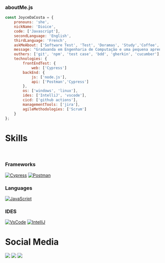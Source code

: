 ### aboutMe.js

```javascript
const JoyceDaCosta = {
    pronouns: 'she',
    nickName: 'Dioice',
    code: ['Javascript'],
    secondLanguage: 'English',
    thirdLanguage: 'French',
    askMeAbout: ['Software Test', 'Test', 'Doramas', 'Study','Coffee','Inatel'],
    message: "Graduanda em Engenharia de Computação e uma pequena aprendiz na área de Qualidade de Software como Quality Assurance Intern na 4intelligence."
    outhers: ['git', 'npm', 'test case', 'bdd', 'gherkin', 'cucumber'],
    technologies: {
        frontEndTest: {
            web: ['Cypress']
        backEnd: {
            js: ['node.js'],
            api: ['Postman','Cypress']
        },
        os: ['windows', 'linux'],
        ides: ['IntelliJ', 'vscode'],
        cicd: ['github actions'],
        managementTools: ['jira'],
        agileMethodologies: ['Scrum']
    }
};
```
  
# **Skills**
<br>

### Frameworks 
[![Cypress](https://img.shields.io/badge/Cypress-17202C?style=for-the-badge&logo=cypress&logoColor=white)]() [![Postman](https://img.shields.io/badge/Postman-FF6C37?style=for-the-badge&logo=Postman&logoColor=white)]()

### Languages 
[![JavaScript](https://img.shields.io/badge/JavaScript-323330?style=for-the-badge&logo=javascript&logoColor=F7DF1E)]() 

### IDES
[![VsCode](https://img.shields.io/badge/VSCode-0078D4?style=for-the-badge&logo=visual%20studio%20code&logoColor=white)]() 
[![IntelliJ](https://img.shields.io/badge/IntelliJ_IDEA-000000.svg?style=for-the-badge&logo=intellij-idea&logoColor=white)]() 

# **Social Media**
<div> 
  <a href="https://www.instagram.com/diioice/" target="_blank"><img src="https://img.shields.io/badge/-Instagram-%23E4405F?style=for-the-badge&logo=instagram&logoColor=white" target="_blank"></a>
 	<a href="https://www.twitch.tv/euquerocomida" target="_blank"><img src="https://img.shields.io/badge/Twitch-9146FF?style=for-the-badge&logo=twitch&logoColor=white" target="_blank"></a>
  <a href="https://www.linkedin.com/in/joyce-dacosta/" target="_blank"><img src="https://img.shields.io/badge/-LinkedIn-%230077B5?style=for-the-badge&logo=linkedin&logoColor=white" target="_blank"></a>  
</div>

<br>
